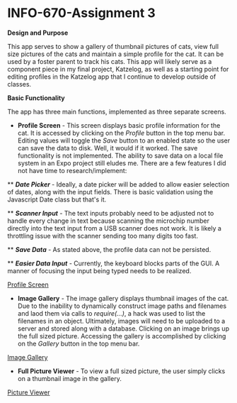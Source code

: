 # INFO-670-Assignment 3

**Design and Purpose**

This app serves to show a gallery of thumbnail pictures of cats, view full size pictures of the cats and maintain a simple profile for the cat. It can be used by a foster parent to track his cats.
This app will likely serve as a component piece in my final project, Katzelog, as well as a starting point for editing profiles in the Katzelog app that I continue to develop outside of classes.

**Basic Functionality**

The app has three main functions, implemented as three separate screens.

* **Profile Screen** - This screen displays basic profile information for the cat. It is accessed by clicking on the *Profile* button in the top menu bar. Editing values will toggle the *Save* button to an enabled state so the user can save the data to disk. Well, it would if it worked. The save functionality is not implemented. The ability to save data on a local file system in an Expo project still eludes me.
There are a few features I did not have time to research/implement:

** ***Date Picker*** - Ideally, a date picker will be added to allow easier selection of dates, along with the input fields. There is basic validation using the Javascript Date class but that's it.

** ***Scanner Input*** - The text inputs probably need to be adjusted not to handle every change in text because scanning the microchip number directly into the text input from a USB scanner does not work. It is likely a throttling issue with the scanner sending too many digits too fast.

** ***Save Data*** - As stated above, the profile data can not be persisted.

** ***Easier Data Input*** - Currently, the keyboard blocks parts of the GUI. A manner of focusing the input being typed needs to be realized.

[Profile Screen](./data/images/Profile_Screen.png)

* **Image Gallery** - The image gallery displays thumbnail images of the cat. Due to the inability to dynamically construct image paths and filenames and laod them via calls to *require(...)*, a hack was used to list the filenames in an object. Ultimately, images will need to be uploaded to a server and stored along with a database. Clicking on an image brings up the full sized picture. Accessing the gallery is accomplished by clicking on the *Gallery* button in the top menu bar.

[Image Gallery](./data/images/Gallery.png)

* **Full Picture Viewer** - To view a full sized picture, the user simply clicks on a thumbnail image in the gallery.

[Picture Viewer](./data/images/Full_Pic.png)
